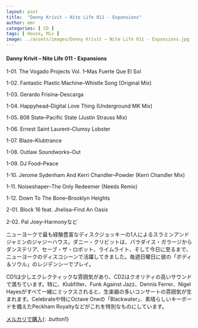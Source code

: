 ```yaml
---
layout: post
title:  "Danny Krivit – Nite Life 011 - Expansions"
author: mmr
categories: [ CD ]
tags: [ House, Mix ]
image: ../assets/images/Danny Krivit – Nite Life 011 - Expansions.jpg
---
```


#### Danny Krivit – Nite Life 011 - Expansions

1-01. The Vogado Projects Vol. 1–Mas Fuerte Que El Sol

1-02. Fantastic Plastic Machine–Whistle Song (Original Mix)

1-03. Gerardo Frisina–Descarga

1-04. Happyhead–Digital Love Thing (Underground MK Mix)

1-05. 808 State–Pacific State (Justin Strauss Mix)

1-06. Ernest Saint Laurent–Clumsy Lobster

1-07. Blaze–Klubtrance

1-08. Outlaw Soundworks–Out

1-09. DJ Food–Peace

1-10. Jerome Sydenham And Kerri Chandler–Powder (Kerri Chandler Mix)

1-11. Noiseshaper–The Only Redeemer (Needs Remix)

1-12. Down To The Bone–Brooklyn Heights

2-01. Block 16 feat. Jhelisa–Find An Oasis

2-02. Pal Joey–Harmonyなど

ニューヨークで最も経験豊富なディスクジョッキーの1人によるスラミンアンドジャミンのジャジーハウス。ダニー・クリビットは、パラダイス・ガラージからダンステリア、セーブ・ザ・ロボット、ライムライト、そして今日に至るまで、ニューヨークのディスコシーンで活躍してきました。毎週日曜日に彼の「ボディ＆ソウル」のレジデンシーでプレイ。

CD1は少しエクレクティックな雰囲気があり、CD2はクオリティの高いサウンドで満ちています。特に、Klubfilter、Funk Against Jazz、Dennis Ferrer、Nigel Hayesがすべて一緒にミックスされると、生楽器の多いコンサートの雰囲気が生まれます。Celebrateや特にOctave Oneの「Blackwater」、素晴らしいキーボードを備えたPeckham Royaltyなどがこれを特別なものにしています。

[メルカリで購入](https://jp.mercari.com/item/m68151858517){: .button1}


